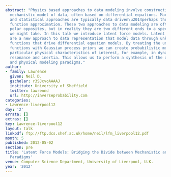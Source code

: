 ```yaml
---
abstract: "Physics based approaches to data modeling involve constructing an accurate
  mechanistic model of data, often based on differential equations. Machine learning
  and statistical approaches are typically data driven\u2014perhaps through regularized
  function approximation. These two approaches to data modeling are often seen as
  polar opposites, but in reality they are two different ends to a spectrum of approaches
  we might take. In this talk we introduce latent force models. Latent force models
  are a new approach to data representation that model data through unknown forcing
  functions that drive differential equation models. By treating the unknown forcing
  functions with Gaussian process priors we can create probabilistic models that exhibit
  particular physical characteristics of interest, for example, in dynamical systems
  resonance and inertia. This allows us to perform a synthesis of the data driven
  and physical modeling paradigms."
author:
- family: Lawrence
  given: Neil D.
  gscholar: r3SJcvoAAAAJ
  institute: University of Sheffield
  twitter: lawrennd
  url: http://inverseprobability.com
categories:
- Lawrence-liverpool12
day: '2'
errata: []
extras: []
key: Lawrence-liverpool12
layout: talk
linkpdf: ftp://ftp.dcs.shef.ac.uk/home/neil/lfm_liverpool12.pdf
month: 5
published: 2012-05-02
section: pre
title: 'Latent Force Models: Bridging the Divide between Mechanistic and Data Modelling
  Paradigms'
venue: Computer Science Department, University of Liverpool, U.K.
year: '2012'
---
```

